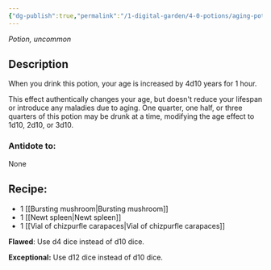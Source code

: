 ```yaml
---
{"dg-publish":true,"permalink":"/1-digital-garden/4-0-potions/aging-potion/","tags":["potion","#yr4","uncommon"]}
---
```


*Potion, uncommon* 

## Description

When you drink this potion, your age is increased by 4d10 years for 1 hour. 

This effect authentically changes your age, but doesn't reduce your lifespan or introduce any maladies due to aging. One quarter, one half, or three quarters of this potion may be drunk at a time, modifying the age effect to 1d10, 2d10, or 3d10.

### Antidote to: 
None

## Recipe:

* 1 [[Bursting mushroom\|Bursting mushroom]]
* 1 [[Newt spleen\|Newt spleen]]
* 1 [[Vial of chizpurfle carapaces\|Vial of chizpurfle carapaces]]

**Flawed**:
Use d4 dice instead of d10 dice.

**Exceptional:** 
Use d12 dice instead of d10 dice.